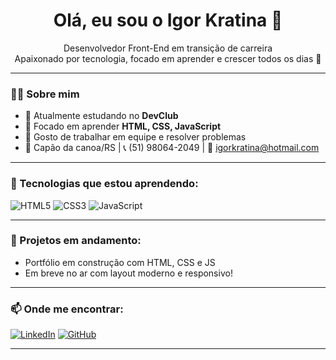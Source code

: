 <h1 align="center">Olá, eu sou o Igor Kratina 👋</h1>

<p align="center">
Desenvolvedor Front-End em transição de carreira<br/>
Apaixonado por tecnologia, focado em aprender e crescer todos os dias 🚀
</p>

---

### 👨‍💻 Sobre mim

- 💼 Atualmente estudando no **DevClub**
- 🧠 Focado em aprender **HTML, CSS, JavaScript**
- 💬 Gosto de trabalhar em equipe e resolver problemas
- 📍 Capão da canoa/RS | 📞 (51) 98064-2049 | 📧 igorkratina@hotmail.com

---

### 🚀 Tecnologias que estou aprendendo:

![HTML5](https://img.shields.io/badge/HTML5-E34F26?style=for-the-badge&logo=html5&logoColor=white)
![CSS3](https://img.shields.io/badge/CSS3-1572B6?style=for-the-badge&logo=css3&logoColor=white)
![JavaScript](https://img.shields.io/badge/JavaScript-F7DF1E?style=for-the-badge&logo=javascript&logoColor=black)

---

### 📌 Projetos em andamento:

- Portfólio em construção com HTML, CSS e JS
- Em breve no ar com layout moderno e responsivo!

---

### 📫 Onde me encontrar:

[![LinkedIn](https://img.shields.io/badge/LinkedIn-0077B5?style=flat-square&logo=linkedin&logoColor=white)](https://www.linkedin.com/in/igor-kratina/)
[![GitHub](https://img.shields.io/badge/GitHub-000000?style=flat-square&logo=github&logoColor=white)](https://github.com/kratina2)

---

